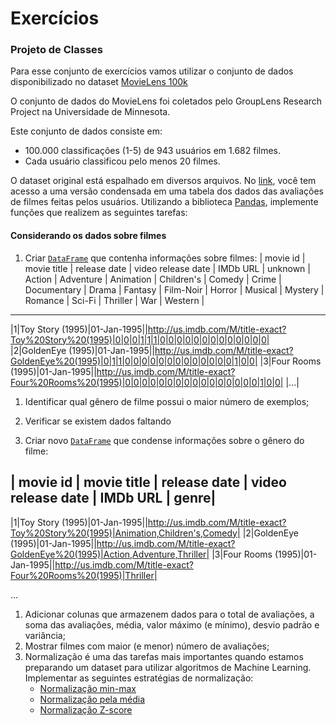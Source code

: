 # Exercícios


### Projeto de Classes

Para esse conjunto de exercícios vamos utilizar o conjunto de dados
disponibilizado no dataset [MovieLens
100k](https://grouplens.org/datasets/movielens/100k/)


O conjunto de dados do MovieLens foi coletados pelo GroupLens Research Project
na Universidade de Minnesota.

Este conjunto de dados consiste em:
* 100.000 classificações (1-5) de 943 usuários em 1.682 filmes.
* Cada usuário classificou pelo menos 20 filmes.

O dataset original está espalhado em diversos arquivos. No [link](https://www.dropbox.com/s/5r6qfsfb2r2ou5c/ml-100k.csv.zip?dl=0), você tem
acesso a uma versão condensada em uma tabela dos dados das avaliações de filmes
feitas pelos usuários.
Utilizando a biblioteca [Pandas](https://pandas.pydata.org/), implemente
funções que realizem as seguintes tarefas:

#### Considerando os dados sobre filmes

1. Criar [`DataFrame`](https://pandas.pydata.org/docs/reference/api/pandas.DataFrame.html?highlight=dataframe#pandas.DataFrame) que contenha informações sobre filmes:
| movie id | movie title | release date | video release date | IMDb URL |  unknown | Action | Adventure | Animation | Children's | Comedy | Crime | Documentary | Drama | Fantasy | Film-Noir | Horror | Musical | Mystery | Romance | Sci-Fi | Thriller | War | Western |
--------------------------------------------------------------------------------
|1|Toy Story (1995)|01-Jan-1995||http://us.imdb.com/M/title-exact?Toy%20Story%20(1995)|0|0|0|1|1|1|0|0|0|0|0|0|0|0|0|0|0|0|0|
|2|GoldenEye (1995)|01-Jan-1995||http://us.imdb.com/M/title-exact?GoldenEye%20(1995)|0|1|1|0|0|0|0|0|0|0|0|0|0|0|0|0|1|0|0|
|3|Four Rooms (1995)|01-Jan-1995||http://us.imdb.com/M/title-exact?Four%20Rooms%20(1995)|0|0|0|0|0|0|0|0|0|0|0|0|0|0|0|0|1|0|0|
|...|

1. Identificar qual gênero de filme possui o maior número de exemplos;
1. Verificar se existem dados faltando

1. Criar novo
   [`DataFrame`](https://pandas.pydata.org/docs/reference/api/pandas.DataFrame.html?highlight=dataframe#pandas.DataFrame) que condense informações sobre o gênero do filme:

| movie id | movie title | release date | video release date | IMDb URL | genre|
--------------------------------------------------------------------------------
|1|Toy Story (1995)|01-Jan-1995||http://us.imdb.com/M/title-exact?Toy%20Story%20(1995)|Animation,Children's,Comedy|
|2|GoldenEye (1995)|01-Jan-1995||http://us.imdb.com/M/title-exact?GoldenEye%20(1995)|Action,Adventure,Thriller|
|3|Four Rooms (1995)|01-Jan-1995||http://us.imdb.com/M/title-exact?Four%20Rooms%20(1995)|Thriller|

...

1. Adicionar colunas que armazenem dados para o total de avaliações, a soma das
   avaliações, média, valor máximo (e mínimo), desvio padrão e variância;
1. Mostrar filmes com maior (e menor) número de avaliações;
1. Normalização é uma das tarefas mais importantes quando estamos preparando um
   dataset para utilizar algoritmos de Machine Learning. Implementar as
   seguintes estratégias de normalização:
   * [Normalização min-max](https://en.wikipedia.org/wiki/Feature_scaling#Rescaling_(min-max_normalization))
   * [Normalização pela média](https://en.wikipedia.org/wiki/Feature_scaling#Mean_normalization)
   * [Normalização Z-score](https://en.wikipedia.org/wiki/Feature_scaling#Standardization_(Z-score_Normalization))
